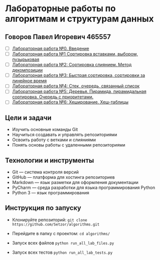 # Лабораторные работы по алгоритмам и структурам данных
## Говоров Павел Игоревич 465557
- [ ] [Лабораторная работа №0. Введение](https://github.com/Seztor/algorithms/tree/main/lab0)
- [ ] [Лабораторная работа №1 Сортировка вставками, выбором, пузырьковая](https://github.com/Seztor/algorithms/tree/main/lab1)
- [ ] [Лабораторная работа №2: Сортировка слиянием. Метод декомпозиции](https://github.com/Seztor/algorithms/tree/main/lab2)
- [ ] [Лабораторная работа №3: Быстрая сортировка, сортировки за линейное время](https://github.com/Seztor/algorithms/tree/main/lab3)
- [ ] [Лабораторная работа №4: Стек, очередь, связанный список](https://github.com/Seztor/algorithms/tree/main/lab4)
- [ ] [Лабораторная работа №5: Деревья. Пирамида, пирамидальная сортировка. Очередь с приоритетами.](https://github.com/Seztor/algorithms/tree/main/lab5)
- [ ] [Лабораторная работа №6: Хеширование. Хеш-таблицы](https://github.com/Seztor/algorithms/tree/main/lab6)

## Цели и задачи
- Изучить основные команды Git                                                                                                  
- Научиться создавать и управлять репозиториями
- Освоить работу с ветками и слияниями    
- Понять основы работы с удаленными репозиториями


## Технологии и инструменты
- Git — система контроля версий
- GitHub — платформа для хостинга репозиториев
- Markdown — язык разметки для оформления документации
- PyCharm — среда разработки для языка программирования Python
- Python 3 — язык программирования

## Инструкция по запуску
- Клонируйте репозиторий:
`
git clone https://github.com/Setzor/algorithms.git
`
- Перейдите в папку с проектом:
`
cd algorithms/
`

- Запуск всех файлов
`
python run_all_lab_files.py
`

- Запуск всех тестов
`
python run_all_lab_tests.py
`


